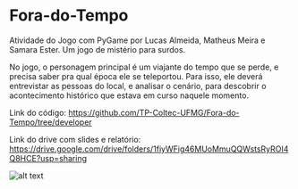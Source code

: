# Fora-do-Tempo
Atividade do Jogo com PyGame por Lucas Almeida, Matheus Meira e Samara Ester.
Um jogo de mistério para surdos.

No jogo, o personagem principal é um viajante do tempo que se perde, e precisa saber pra qual época ele se teleportou. Para isso, ele deverá entrevistar as pessoas do local, e analisar o cenário, para descobrir o acontecimento histórico que estava em curso naquele momento.

Link do código: https://github.com/TP-Coltec-UFMG/Fora-do-Tempo/tree/developer

Link do drive com slides e relatório: https://drive.google.com/drive/folders/1fiyWFig46MUoMmuQQWstsRyROI4Q8HCE?usp=sharing

![alt text](https://github.com/tekukas/Fora-Do-Tempo/blob/developer/1.png?raw=true)

